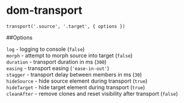 # dom-transport

`transport('.source', '.target', { options })`

##Options

`log` - logging to console (`false`)  
`morph` -  attempt to morph source into target (`false`)  
`duration` - transport duration in ms (`300`)  
`easing` - transport easing (`'ease-in-out'`)  
`stagger` - transport delay between members in ms (`30`)   
`hideSource` - hide source element during transport (`true`)  
`hideTarget` - hide target element during transport (`true`)  
`cleanAfter` - remove clones and reset visibility after transport (`false`)
